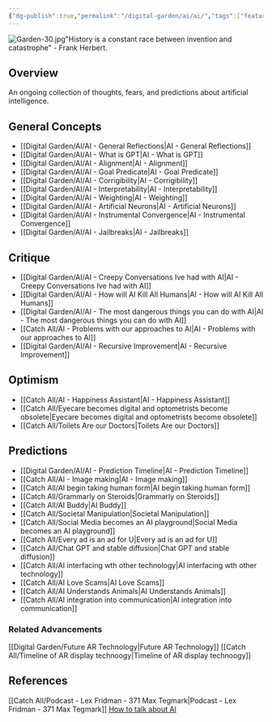 ```yaml
---
{"dg-publish":true,"permalink":"/digital-garden/ai/ai/","tags":["featured"],"updated":"2023-12-14T00:09:31.102-07:00"}
---
```


![Garden-30.jpg](/img/user/Attachements/Garden-30.jpg)"History is a constant race between invention and catastrophe" - Frank Herbert.

## Overview
An ongoing collection of thoughts, fears, and predictions about artificial intelligence.

## General Concepts
- [[Digital Garden/AI/AI - General Reflections\|AI - General Reflections]]
- [[Digital Garden/AI/AI - What is GPT\|AI - What is GPT]]
- [[Digital Garden/AI/AI - Alignment\|AI - Alignment]]
- [[Digital Garden/AI/AI - Goal Predicate\|AI - Goal Predicate]]
- [[Digital Garden/AI/AI - Corrigibility\|AI - Corrigibility]]
- [[Digital Garden/AI/AI - Interpretability\|AI - Interpretability]]
- [[Digital Garden/AI/AI - Weighting\|AI - Weighting]]
- [[Digital Garden/AI/AI - Artificial Neurons\|AI - Artificial Neurons]]
- [[Digital Garden/AI/AI - Instrumental Convergence\|AI - Instrumental Convergence]]
- [[Digital Garden/AI/AI - Jailbreaks\|AI - Jailbreaks]]

## Critique 

- [[Digital Garden/AI/AI - Creepy Conversations Ive had with AI\|AI - Creepy Conversations Ive had with AI]]
- [[Digital Garden/AI/AI - How will AI Kill All Humans\|AI - How will AI Kill All Humans]]
- [[Digital Garden/AI/AI - The most dangerous things you can do with AI\|AI - The most dangerous things you can do with AI]]
- [[Catch All/AI - Problems with our approaches to AI\|AI - Problems with our approaches to AI]]
- [[Digital Garden/AI/AI - Recursive Improvement\|AI - Recursive Improvement]]
  
## Optimism
- [[Catch All/AI - Happiness Assistant\|AI - Happiness Assistant]] 
- [[Catch All/Eyecare becomes digital and optometrists become obsolete\|Eyecare becomes digital and optometrists become obsolete]]
- [[Catch All/Toilets Are our Doctors\|Toilets Are our Doctors]]

## Predictions
- [[Digital Garden/AI/AI - Prediction Timeline\|AI - Prediction Timeline]]
- [[Catch All/AI - Image making\|AI - Image making]]
- [[Catch All/AI begin taking human form\|AI begin taking human form]]
- [[Catch All/Grammarly on Steroids\|Grammarly on Steroids]] 
- [[Catch All/AI Buddy\|AI Buddy]]
- [[Catch All/Societal Manipulation\|Societal Manipulation]]
- [[Catch All/Social Media becomes an AI playground\|Social Media becomes an AI playground]]
- [[Catch All/Every ad is an ad for U\|Every ad is an ad for U]]
- [[Catch All/Chat GPT and stable diffusion\|Chat GPT and stable diffusion]]
- [[Catch All/AI interfacing wth other technology\|AI interfacing wth other technology]]
- [[Catch All/AI Love Scams\|AI Love Scams]]
- [[Catch All/AI Understands Animals\|AI Understands Animals]]
- [[Catch All/AI integration into communication\|AI integration into communication]]

### Related Advancements
[[Digital Garden/Future AR Technology\|Future AR Technology]]
[[Catch All/Timeline of AR display technoogy\|Timeline of AR display technoogy]]


## References
[[Catch All/Podcast - Lex Fridman - 371 Max Tegmark\|Podcast - Lex Fridman - 371 Max Tegmark]] 
[How to talk about AI](https://open.substack.com/pub/platformer/p/how-you-want-me-to-cover-artificial?r=dvwzp&utm_medium=ios&utm_campaign=post)
